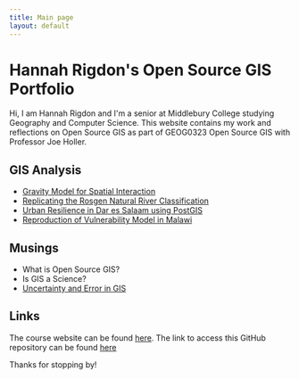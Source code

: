 ```yaml
---
title: Main page
layout: default
---
```


# Hannah Rigdon's Open Source GIS Portfolio

Hi, I am Hannah Rigdon and I'm a senior at Middlebury College studying Geography and Computer Science. This website contains my work and reflections on Open Source GIS as part of GEOG0323 Open Source GIS with Professor Joe Holler.

## GIS Analysis

- [Gravity Model for Spatial Interaction](gravity/gravity.md)
- [Replicating the Rosgen Natural River Classification](rosgen/report.md)
- [Urban Resilience in Dar es Salaam using PostGIS](dsm_resilience/dsm_resilience_report.md)
- [Reproduction of Vulnerability Model in Malawi](RP-Malcomb/docs/report/RP-Malcomb-Report.md)


## Musings
- What is Open Source GIS?
- Is GIS a Science?
- [Uncertainty and Error in GIS](musings/uncertainty.md)

## Links
The course website can be found [here](https://gis4dev.github.io).
The link to access this GitHub repository can be found [here](hrigdon98.github.io)

Thanks for stopping by!
